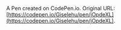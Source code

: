 # 

A Pen created on CodePen.io. Original URL: [https://codepen.io/Giselehu/pen/jOpdeXL](https://codepen.io/Giselehu/pen/jOpdeXL).


